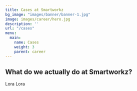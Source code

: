 ```yaml
---
title: Cases at Smartworkz
bg_image: "images/banner/banner-1.jpg"
image: images/career/hero.jpg
description: ''
url: "/cases"
menu:
  main:
    name: Cases
    weight: 3
    parent: career
---
```

## What do we actually do at Smartworkz?

Lora Lora
